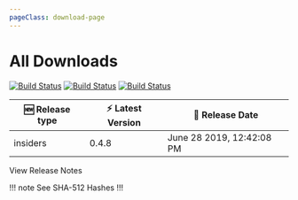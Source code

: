 ```yaml
---
pageClass: download-page
---
```


# All Downloads


<div class="build-status">
<a href="https://travis-ci.org/Nishkalkashyap/Quark-electron" target="_blank" rel="noopener noreferrer"><img src="https://travis-ci.org/Nishkalkashyap/Quark-electron.svg?branch=master-all" alt="Build Status"></a>
<a href="https://ci.appveyor.com/project/Nishkalkashyap/quark-electron" target="_blank" rel="noopener noreferrer"><img src="https://ci.appveyor.com/api/projects/status/e9n73kxva64pccwe/branch/master-all?svg=true" alt="Build Status"></a>
<a href="https://github.com/Nishkalkashyap/Quark-docs" target="_blank" rel="noopener noreferrer"><img src="https://img.shields.io/badge/contributions-welcome-brightgreen.svg?style=flat" alt="Build Status"></a>

</div>

| 🆕 Release type             | ⚡ Latest Version      | 📅 Release Date |
| -------------------          | --------------------   | --------------- |
| insiders   | 0.4.8             | June 28 2019,  12:42:08 PM |
<Download
version="0.4.8"
channel="insiders"
linux_main='Quark-linux-x86_64-0.4.8.AppImage'
linux_other='["Quark-linux-amd64-0.4.8.deb","Quark-linux-x64-0.4.8.tar.gz"]'
windows_main='Quark-win-0.4.8.exe'
windows_other='["Quark-win-x64-0.4.8.msi","Quark-win-x64-0.4.8.zip"]'
/>

<div class="release-notes"><router-link to="/releases/current-release.html">View Release Notes</router-link></div>

!!! note See SHA-512 Hashes
<DropDown>
<ReleaseNotes :sha='{
    "Quark-win-0.4.8.exe": "1mIU/NGZpwN3g2v/R7OYrKNA5scRc2MJ0xOpbr+EwO4Bzz0s0IDRgHJ1cUuECSFQvuA2EIfEELg9tQ26otDc5A==",
    "Quark-win-x64-0.4.8.msi": "/6nbclOnu+6tOJpnzGtcceyTZgJ3a6b9pOgFFiU31erUPrkFFZmiOStnO3u/v/GAWyKzQ42xOfOvpSqoAG9l+g==",
    "Quark-win-x64-0.4.8.zip": "3CUtDPKcnuCbHGoslkhxmuudH9eC6xqY9OgZ3AIhMiFlrprUH8tIa4m/LiGfDUwx35ts0wfurHN9FpmtfVnm6A==",
    "Quark-linux-amd64-0.4.8.deb": "fe0msGadzBhN1QgYXaGRd8YoaLdwY/3qvcIvGzE7Z37PJB7B+4suHZe2pz8gwacbnTDAJDqi9g3P7zcV1zTzrg==",
    "Quark-linux-x64-0.4.8.tar.gz": "SD/xmge3WWlgY1B8uaWnv7B8YGImjxnZXDv6/n5B2I1pTV5c0/d3vjwNGB+iWJJJSaUGoi8WqOxf2Sn87eWrNQ==",
    "Quark-linux-x86_64-0.4.8.AppImage": "TTtZB1j6tYjmby5nvSL03I3iM6GQF8aYfnubyQAOZqYUSMiEON9XHjdLzNmDyuPxFNRMP4ZvFogVu/XGp2uAtg=="
}' />
</DropDown>
!!!

